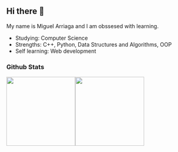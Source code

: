 ## Hi there 👋

My name is Miguel Arriaga and I am obssesed with learning.
- Studying: Computer Science
- Strengths: C++, Python, Data Structures and Algorithms, OOP
- Self learning: Web development

### Github Stats
<div>
<img height="180em" src="https://github-readme-stats.vercel.app/api?username=marriagav&show_icons=true&hide_border=true&&count_private=true&include_all_commits=true&theme=react" /><img height="180em" src="https://github-readme-stats.vercel.app/api/top-langs/?username=marriagav&count_private=true&layout=compact&theme=react&&hide_border=true"> 
</div>
